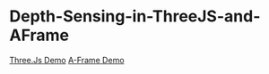 # Depth-Sensing-in-ThreeJS-and-AFrame


<a href="https://depthestimation.glitch.me/threejs.html">Three.Js Demo</a>
<a href="https://depthestimation.glitch.me/aframe.html">A-Frame Demo</a>
